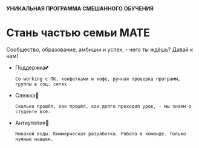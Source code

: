 #### УНИКАЛЬНАЯ ПРОГРАММА СМЕШАННОГО ОБУЧЕНИЯ 
##
# Стань частью семьи MATE
Сообщество, образование, амбиции и успех, - чего ты ждёшь? Давай к нам!
    

- Поддержка💕 

      Co-working с ПК, конфетками и кофе, ручная проверка программ, группы в соц. сетях

- Слежка👀

      Сколько прошёл, как прошёл, как долго проходил урок, - мы знаем о студенте всё. 
    
- Антиутопия🌹

      Никакой воды. Коммерческая разработка. Работа в команде. Только нужные навыки.


     
